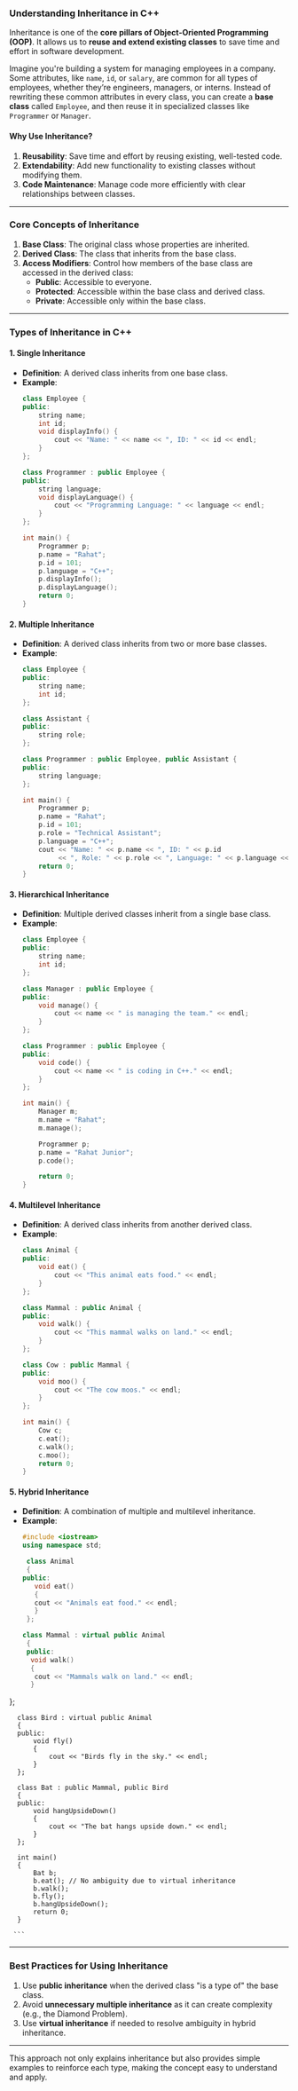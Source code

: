 ### **Understanding Inheritance in C++**

Inheritance is one of the **core pillars of Object-Oriented Programming (OOP)**. It allows us to **reuse and extend existing classes** to save time and effort in software development.

Imagine you're building a system for managing employees in a company. Some attributes, like `name`, `id`, or `salary`, are common for all types of employees, whether they’re engineers, managers, or interns. Instead of rewriting these common attributes in every class, you can create a **base class** called `Employee`, and then reuse it in specialized classes like `Programmer` or `Manager`.

#### **Why Use Inheritance?**
1. **Reusability**: Save time and effort by reusing existing, well-tested code.
2. **Extendability**: Add new functionality to existing classes without modifying them.
3. **Code Maintenance**: Manage code more efficiently with clear relationships between classes.

---

### **Core Concepts of Inheritance**
1. **Base Class**: The original class whose properties are inherited.
2. **Derived Class**: The class that inherits from the base class.
3. **Access Modifiers**: Control how members of the base class are accessed in the derived class:
   - **Public**: Accessible to everyone.
   - **Protected**: Accessible within the base class and derived class.
   - **Private**: Accessible only within the base class.

---

### **Types of Inheritance in C++**

#### 1. **Single Inheritance**
   - **Definition**: A derived class inherits from one base class.
   - **Example**:
     ```cpp
     class Employee {
     public:
         string name;
         int id;
         void displayInfo() {
             cout << "Name: " << name << ", ID: " << id << endl;
         }
     };

     class Programmer : public Employee {
     public:
         string language;
         void displayLanguage() {
             cout << "Programming Language: " << language << endl;
         }
     };

     int main() {
         Programmer p;
         p.name = "Rahat";
         p.id = 101;
         p.language = "C++";
         p.displayInfo();
         p.displayLanguage();
         return 0;
     }
     ```

#### 2. **Multiple Inheritance**
   - **Definition**: A derived class inherits from two or more base classes.
   - **Example**:
     ```cpp
     class Employee {
     public:
         string name;
         int id;
     };

     class Assistant {
     public:
         string role;
     };

     class Programmer : public Employee, public Assistant {
     public:
         string language;
     };

     int main() {
         Programmer p;
         p.name = "Rahat";
         p.id = 101;
         p.role = "Technical Assistant";
         p.language = "C++";
         cout << "Name: " << p.name << ", ID: " << p.id 
              << ", Role: " << p.role << ", Language: " << p.language << endl;
         return 0;
     }
     ```

#### 3. **Hierarchical Inheritance**
   - **Definition**: Multiple derived classes inherit from a single base class.
   - **Example**:
     ```cpp
     class Employee {
     public:
         string name;
         int id;
     };

     class Manager : public Employee {
     public:
         void manage() {
             cout << name << " is managing the team." << endl;
         }
     };

     class Programmer : public Employee {
     public:
         void code() {
             cout << name << " is coding in C++." << endl;
         }
     };

     int main() {
         Manager m;
         m.name = "Rahat";
         m.manage();

         Programmer p;
         p.name = "Rahat Junior";
         p.code();

         return 0;
     }
     ```

#### 4. **Multilevel Inheritance**
   - **Definition**: A derived class inherits from another derived class.
   - **Example**:
     ```cpp
     class Animal {
     public:
         void eat() {
             cout << "This animal eats food." << endl;
         }
     };

     class Mammal : public Animal {
     public:
         void walk() {
             cout << "This mammal walks on land." << endl;
         }
     };

     class Cow : public Mammal {
     public:
         void moo() {
             cout << "The cow moos." << endl;
         }
     };

     int main() {
         Cow c;
         c.eat();
         c.walk();
         c.moo();
         return 0;
     }
     ```

#### 5. **Hybrid Inheritance**
   - **Definition**: A combination of multiple and multilevel inheritance.
   - **Example**:
     ```cpp
     #include <iostream>
     using namespace std;

      class Animal
      {
     public:
        void eat()
        {      
        cout << "Animals eat food." << endl;
        }
      };

     class Mammal : virtual public Animal
      {
      public:
       void walk()
       {
        cout << "Mammals walk on land." << endl;
       }
};

      class Bird : virtual public Animal
      {
      public:
          void fly()
          {
              cout << "Birds fly in the sky." << endl;
          }
      };
      
      class Bat : public Mammal, public Bird
      {
      public:
          void hangUpsideDown()
          {
              cout << "The bat hangs upside down." << endl;
          }
      };
      
      int main()
      {
          Bat b;
          b.eat(); // No ambiguity due to virtual inheritance
          b.walk();
          b.fly();
          b.hangUpsideDown();
          return 0;
      }

     ```

---

### **Best Practices for Using Inheritance**
1. Use **public inheritance** when the derived class "is a type of" the base class.
2. Avoid **unnecessary multiple inheritance** as it can create complexity (e.g., the Diamond Problem).
3. Use **virtual inheritance** if needed to resolve ambiguity in hybrid inheritance.

---

This approach not only explains inheritance but also provides simple examples to reinforce each type, making the concept easy to understand and apply.
